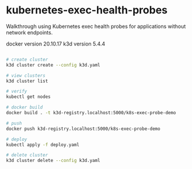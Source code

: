 # kubernetes-exec-health-probes

Walkthrough using Kubernetes exec health probes for applications without network endpoints.

docker version 20.10.17
k3d version 5.4.4

```bash

# create cluster
k3d cluster create --config k3d.yaml

# view clusters
k3d cluster list

# verify
kubectl get nodes

# docker build
docker build . -t k3d-registry.localhost:5000/k8s-exec-probe-demo

# push
docker push k3d-registry.localhost:5000/k8s-exec-probe-demo

# deploy
kubectl apply -f deploy.yaml

# delete cluster
k3d cluster delete --config k3d.yaml

```
